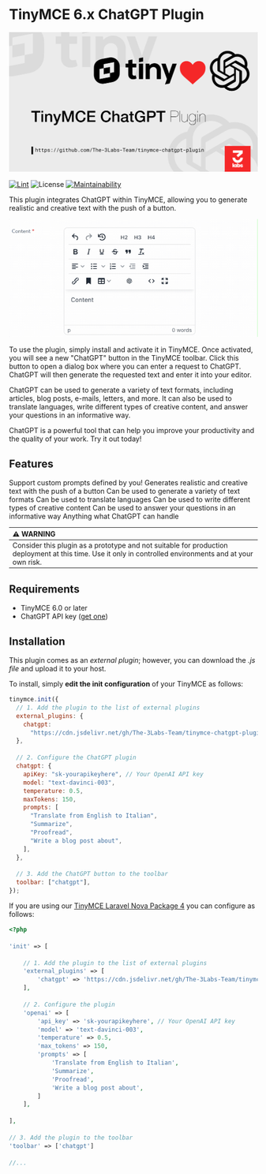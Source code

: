 # TinyMCE 6.x ChatGPT Plugin

<p align="center"><img src="https://github.com/the-3labs-team/tinymce-chatgpt-plugin/raw/HEAD/art/logo-tinyopen.svg" alt="Logo TinyMCE ChatGPT Plugin"></p>

[![Lint](https://github.com/The-3Labs-Team/tinymce-chatgpt-plugin/actions/workflows/lint.yml/badge.svg)](https://github.com/The-3Labs-Team/tinymce-chatgpt-plugin/actions/workflows/lint.yml)
![License](https://img.shields.io/github/license/the-3labs-team/tinymce-chatgpt-plugin)
[![Maintainability](https://api.codeclimate.com/v1/badges/1737eafb663973324bc8/maintainability)](https://codeclimate.com/github/The-3Labs-Team/tinymce-chatgpt-plugin/maintainability)

This plugin integrates ChatGPT within TinyMCE, allowing you to generate realistic and creative text with the push of a button.

<p align="center"><img src="https://github.com/the-3labs-team/tinymce-chatgpt-plugin/raw/HEAD/art/demo.gif" alt="TinyMCE Demo Gif"></p>

To use the plugin, simply install and activate it in TinyMCE. Once activated, you will see a new "ChatGPT" button in the TinyMCE toolbar. Click this button to open a dialog box where you can enter a request to ChatGPT. ChatGPT will then generate the requested text and enter it into your editor.

ChatGPT can be used to generate a variety of text formats, including articles, blog posts, e-mails, letters, and more. It can also be used to translate languages, write different types of creative content, and answer your questions in an informative way.

ChatGPT is a powerful tool that can help you improve your productivity and the quality of your work. Try it out today!

## Features

Support custom prompts defined by you!
Generates realistic and creative text with the push of a button
Can be used to generate a variety of text formats
Can be used to translate languages
Can be used to write different types of creative content
Can be used to answer your questions in an informative way
Anything what ChatGPT can handle

| :warning: WARNING                                                                                                                                         |
| :-------------------------------------------------------------------------------------------------------------------------------------------------------- |
| Consider this plugin as a prototype and not suitable for production deployment at this time. Use it only in controlled environments and at your own risk. |

## Requirements

- TinyMCE 6.0 or later
- ChatGPT API key ([get one](https://openai.com))

## Installation

This plugin comes as an _external plugin_; however, you can download the _.js file_ and upload it to your host.

To install, simply **edit the init configuration** of your TinyMCE as follows:

```js
tinymce.init({
  // 1. Add the plugin to the list of external plugins
  external_plugins: {
    chatgpt:
      "https://cdn.jsdelivr.net/gh/The-3Labs-Team/tinymce-chatgpt-plugin@1/dist/chatgpt.min.js",
  },

  // 2. Configure the ChatGPT plugin
  chatgpt: {
    apiKey: "sk-yourapikeyhere", // Your OpenAI API key
    model: "text-davinci-003",
    temperature: 0.5,
    maxTokens: 150,
    prompts: [
      "Translate from English to Italian",
      "Summarize",
      "Proofread",
      "Write a blog post about",
    ],
  },

  // 3. Add the ChatGPT button to the toolbar
  toolbar: ["chatgpt"],
});
```

If you are using our [TinyMCE Laravel Nova Package 4](https://github.com/murdercode/Nova4-TinymceEditor) you can configure as follows:

```php
<?php

'init' => [

    // 1. Add the plugin to the list of external plugins
    'external_plugins' => [
        'chatgpt' => 'https://cdn.jsdelivr.net/gh/The-3Labs-Team/tinymce-chatgpt-plugin@1/dist/chatgpt.min.js'
    ],

    // 2. Configure the plugin
    'openai' => [
        'api_key' => 'sk-yourapikeyhere', // Your OpenAI API key
        'model' => 'text-davinci-003',
        'temperature' => 0.5,
        'max_tokens' => 150,
        'prompts' => [
            'Translate from English to Italian',
            'Summarize',
            'Proofread',
            'Write a blog post about',
        ]
    ],

],

// 3. Add the plugin to the toolbar
'toolbar' => ['chatgpt']

//...
```
